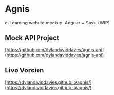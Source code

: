 # Agnis
e-Learning website mockup. Angular + Sass. (WIP)

## Mock API Project
[https://github.com/dylandaviddavies/agnis-api](https://github.com/dylandaviddavies/agnis-api)

## Live Version
[https://dylandaviddavies.github.io/agnis/](https://dylandaviddavies.github.io/agnis/)